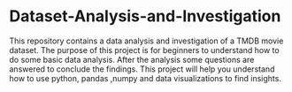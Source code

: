 # Dataset-Analysis-and-Investigation

This repository contains a data analysis and investigation of a TMDB movie dataset. The purpose of this project is for beginners to understand how to do some basic data analysis. After the analysis some questions are answered to conclude the findings. This project will help you understand how to use python, pandas ,numpy and data visualizations to find insights. 
